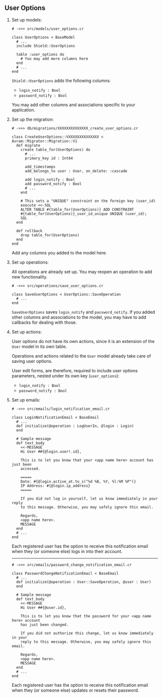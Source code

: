 ## User Options

1. Set up models:

   ```crystal
   # ->>> src/models/user_options.cr

   class UserOptions < BaseModel
     # ...
     include Shield::UserOptions

     table :user_options do
       # You may add more columns here
     end
     # ...
   end
   ```

   `Shield::UserOptions` adds the following columns:
   
   - `login_notify : Bool`
   - `password_notify : Bool`

   You may add other columns and associations specific to your application.

1. Set up the migration:

   ```crystal
   # ->>> db/migrations/XXXXXXXXXXXXXX_create_user_options.cr

   class CreateUserOptions::VXXXXXXXXXXXXXX < Avram::Migrator::Migration::V1
     def migrate
       create table_for(UserOptions) do
         # ...
         primary_key id : Int64

         add_timestamps
         add_belongs_to user : User, on_delete: :cascade

         add login_notify : Bool
         add password_notify : Bool
         # ...
       end

       # This sets a "UNIQUE" constraint on the foreign key (user_id)
       execute <<-SQL
       ALTER TABLE #{table_for(UserOptions)} ADD CONSTRAINT
       #{table_for(UserOptions)}_user_id_unique UNIQUE (user_id);
       SQL
     end

     def rollback
       drop table_for(UserOptions)
     end
   end
   ```

   Add any columns you added to the model here.

1. Set up operations:

   All operations are already set up. You may reopen an operation to add new functionality.

   ```crystal
   # ->>> src/operations/save_user_options.cr

   class SaveUserOptions < UserOptions::SaveOperation
     # ...
   end
   ```

   `SaveUserOptions` saves `login_notify` and `password_notify`. If you added other columns and associations to the model, you may have to add callbacks for dealing with those.

1. Set up actions:

   User options do not have its own actions, since it is an extension of the `User` model in its own table.

   Operations and actions related to the `User` model already take care of saving user options.

   User edit forms, are therefore, required to include user options parameters, nested under its own key (`user_options`):

   - `login_notify : Bool`
   - `password_notify : Bool`

1. Set up emails:

   ```crystal
   # ->>> src/emails/login_notification_email.cr

   class LoginNotificationEmail < BaseEmail
     # ...
     def initialize(@operation : LogUserIn, @login : Login)
     end

     # Sample message
     def text_body
       <<-MESSAGE
       Hi User ##{@login.user!.id},

       This is to let you know that your <app name here> account has just been
       accessed.

       =====
       Date: #{@login.active_at.to_s("%d %B, %Y, %l:%M %P")}
       IP Address: #{@login.ip_address}
       =====

       If you did not log in yourself, let us know immediately in your reply
       to this message. Otherwise, you may safely ignore this email.

       Regards,
       <app name here>.
       MESSAGE
     end
     # ...
   end
   ```

   Each registered user has the option to receive this notification email when they (or someone else) logs in into their account.

   ---
   ```crystal
   # ->>> src/emails/password_change_notification_email.cr

   class PasswordChangeNotificationEmail < BaseEmail
     # ...
     def initialize(@operation : User::SaveOperation, @user : User)
     end

     # Sample message
     def text_body
       <<-MESSAGE
       Hi User ##{@user.id},

       This is to let you know that the password for your <app name here> account
       has just been changed.

       If you did not authorize this change, let us know immediately in your
       reply to this message. Otherwise, you may safely ignore this email.

       Regards,
       <app name here>.
       MESSAGE
     end
     # ...
   end
   ```

   Each registered user has the option to receive this notification email when they (or someone else) updates or resets their password.

